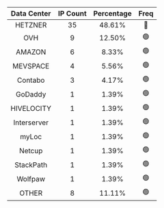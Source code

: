 | Data Center | IP Count | Percentage | Freq |
|:------------:|:--------:|:-----------:|:-----:|
| HETZNER | 35 | 48.61% | 🔴 |
| OVH | 9 | 12.50% | 🟢 |
| AMAZON | 6 | 8.33% | 🟢 |
| MEVSPACE | 4 | 5.56% | 🟢 |
| Contabo | 3 | 4.17% | 🟢 |
| GoDaddy | 1 | 1.39% | 🟢 |
| HIVELOCITY | 1 | 1.39% | 🟢 |
| Interserver | 1 | 1.39% | 🟢 |
| myLoc | 1 | 1.39% | 🟢 |
| Netcup | 1 | 1.39% | 🟢 |
| StackPath | 1 | 1.39% | 🟢 |
| Wolfpaw | 1 | 1.39% | 🟢 |
| OTHER | 8 | 11.11% | 🟢 |